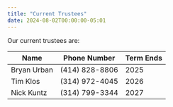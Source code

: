```yaml
---
title: "Current Trustees"
date: 2024-08-02T00:00:00-05:01
---
```

Our current trustees are:
<!--more-->
Name        | Phone Number   | Term Ends
------------|----------------|----------
Bryan Urban | (414) 828-8806 | 2025
Tim Klos    | (314) 972-4045 | 2026
Nick Kuntz  | (314) 799-3344 | 2027
